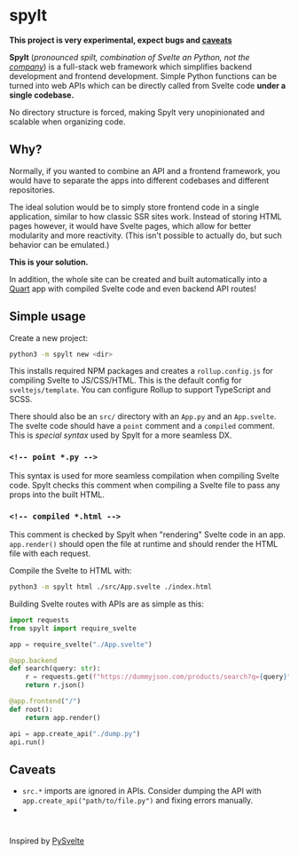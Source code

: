 # spylt

**This project is very experimental, expect bugs and [caveats](#caveats)**

**Spylt** (*pronounced spilt, combination of Svelte an Python, not the [company](https://splyt.com/)*) is a full-stack web framework which simplifies backend development and frontend development. Simple Python functions can be turned into web APIs which can be directly called from Svelte code **under a single codebase.**  

No directory structure is forced, making Spylt very unopinionated and scalable when organizing code.

## Why?

Normally, if you wanted to combine an API and a frontend framework, you would have to separate the apps into different codebases and different repositories. 

The ideal solution would be to simply store frontend code in a single application, similar to how classic SSR sites work. Instead of storing HTML pages however, it would have Svelte pages, which allow for better modularity and more reactivity. (This isn't possible to actually do, but such behavior can be emulated.)

**This is your solution.**

In addition, the whole site can be created and built automatically into a [Quart](https://quart.palletsprojects.com/) app with compiled Svelte code and even backend API routes!  

## Simple usage

Create a new project:

```bash
python3 -m spylt new <dir>
```

This installs required NPM packages and creates a `rollup.config.js` for compiling Svelte to JS/CSS/HTML. This is the default config for `sveltejs/template`. You can configure Rollup to support TypeScript and SCSS. 

There should also be an `src/` directory with an `App.py` and an `App.svelte`. The svelte code should have a `point` comment and a `compiled` comment. This is *special syntax* used by Spylt for a more seamless DX.

### `<!-- point *.py -->`
This syntax is used for more seamless compilation when compiling Svelte code. Spylt checks this comment when compiling a Svelte file to pass any props into the built HTML.

### `<!-- compiled *.html -->`
This comment is checked by Spylt when "rendering" Svelte code in an app. `app.render()` should open the file at runtime and should render the HTML file with each request.

Compile the Svelte to HTML with:

```bash
python3 -m spylt html ./src/App.svelte ./index.html
```

Building Svelte routes with APIs are as simple as this:

```py
import requests
from spylt import require_svelte

app = require_svelte("./App.svelte")

@app.backend
def search(query: str):
    r = requests.get(f"https://dummyjson.com/products/search?q={query}")
    return r.json()

@app.frontend("/")
def root():
    return app.render()

api = app.create_api("./dump.py")
api.run()
```

## Caveats
- `src.*` imports are ignored in APIs. Consider dumping the API with `app.create_api("path/to/file.py")` and fixing errors manually.
- 

#

Inspired by [PySvelte](https://github.com/anthropics/PySvelte)
